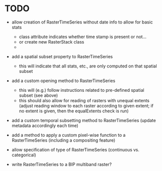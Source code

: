 TODO
====

- allow creation of RasterTimeSeries without date info to allow for basic stats
    - class attribute indicates whether time stamp is present or not...
    - or create new RasterStack class
    - 

- add a spatial subset property to RasterTimeSeries
    - this will indicate that all stats, etc., are only computed on that spatial subset
    
- add a custom opening method to RasterTimeSeries
    - this will (e.g.) follow instructions related to pre-defined spatial subset (see above)
    - this should also allow for reading of rasters with unequal extents (adjust reading window to each raster according to given extent; if no extent is given, then the equalExtents check is run)
    
- add a custom temporal subsetting method to RasterTimeSeries (update metadata accordingly each time)

- add a method to apply a custom pixel-wise function to a RasterTimeSeries (including a compositing feature)

- allow specification of type of RasterTimeSeries (continuous vs. categorical)

- write RasterTimeSeries to a BIP multiband raster?
